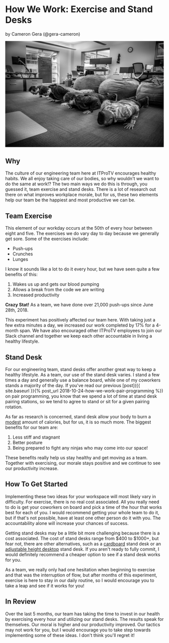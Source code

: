 # How We Work: Exercise and Stand Desks

by Cameron Gera (@gera-cameron)

![A photo of ITProTV Team doing push ups][]

## Why

The culture of our engineering team here at ITProTV encourages healthy habits. We all enjoy taking
care of our bodies, so why wouldn't we want to do the same at work!? The two main ways we do this is
through, you guessed it, team exercise and stand desks. There is a lot of research out there on what
improves workplace morale, but for us, these two elements help our team be the happiest and most
productive we can be.

## Team Exercise

This element of our workday occurs at the 50th of every hour between eight and five. The exercises we do vary day
to day because we generally get sore. Some of the exercises include:

- Push-ups
- Crunches
- Lunges

I know it sounds like a lot to do it every hour, but we have seen quite a few benefits of this:

1. Wakes us up and gets our blood pumping
1. Allows a break from the code we are writing
1. Increased productivity

**Crazy Stat!** As a team, we have done over 21,000 push-ups since June 28th, 2018.

This experiment has positively affected our team here. With taking just a few extra minutes a day,
we increased our work completed by 17% for a 4-month span. We have also encouraged other ITProTV
employees to join our Slack channel and together we keep each other accountable in living a healthy
lifestyle.

## Stand Desk

For our engineering team, stand desks offer another great way to keep a healthy lifestyle. As a team,
our use of the stand desk varies. I stand a few times a day and generally use a balance
board, while one of my coworkers stands a majority of the day. If you've read our previous
[post]({{ site.baseurl }}{% post_url 2018-10-24-how-we-work-pair-programming %}) on
pair programming, you know that we spend a lot of time at stand desk pairing stations, so we tend
to agree to stand or sit for a given pairing rotation.

As far as research is concerned, stand desk allow your body to burn a [modest][] amount of calories,
but for us, it is so much more. The biggest benefits for our team are:

1. Less stiff and stagnant
1. Better posture
1. Being prepared to fight any ninjas who may come into our space!

These benefits really help us stay healthy and get moving as a team. Together with exercising, our
morale stays positive and we continue to see our productivity increase.

## How To Get Started

Implementing these two ideas for your workspace will most likely vary in difficulty. For exercise, there is no
real cost associated. All you really need to do is get your coworkers on board and pick a time of the hour that
works best for each of you. I would recommend getting your whole team to do it, but if that's not possible, have
at least one other person do it with you. The accountability alone will increase your chances of success.

Getting stand desks may be a little bit more challenging because there is a cost associated. The cost of stand
desks range from $400 to $1000+, but fear not, there are other alternatives, such as a [cardboard][] stand desk
or an [adjustable height desktop][] stand desk. If you aren't ready to fully commit, I would definitely recommend
a cheaper option to see if a stand desk works for you.

As a team, we really only had one hesitation when beginning to exercise and that was the interruption of flow, but
after months of this experiment, exercise is here to stay in our daily routine, so I would encourage you to take a
leap and see if it works for you!

## In Review

Over the last 5 months, our team has taking the time to invest in our health by exercising
every hour and utilizing our stand desks. The results speak for themselves. Our moral is higher
and our productivity improved. Our tactics may not work for you, but I would encourage you to
take step towards implementing some of these ideas. I don't think you'll regret it!


[A photo of ITProTV Team doing push ups]: /assets/2018-11-26-push-ups.jpg
[modest]: https://journals.sagepub.com/doi/full/10.1177/2047487317752186
[cardboard]: https://www.amzn.com/B01GGNV6R0
[adjustable height desktop]: https://www.amzn.com/B07CYGJ2RX
